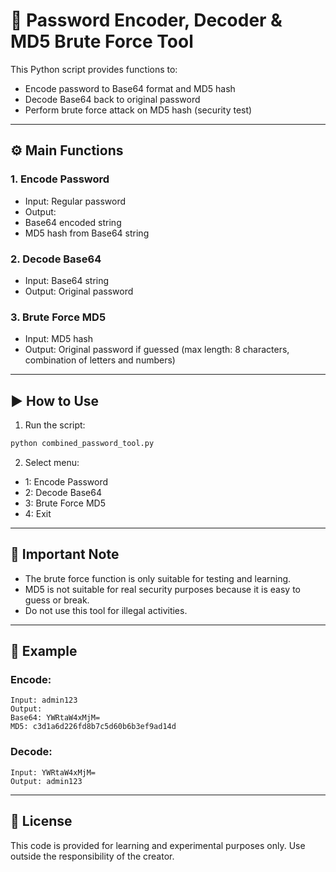 # 🔐 Password Encoder, Decoder & MD5 Brute Force Tool

This Python script provides functions to:
- Encode password to Base64 format and MD5 hash
- Decode Base64 back to original password
- Perform brute force attack on MD5 hash (security test)

---

## ⚙️ Main Functions

### 1. Encode Password
- Input: Regular password
- Output:
- Base64 encoded string
- MD5 hash from Base64 string

### 2. Decode Base64
- Input: Base64 string
- Output: Original password

### 3. Brute Force MD5
- Input: MD5 hash
- Output: Original password if guessed (max length: 8 characters, combination of letters and numbers)

---

## ▶️ How to Use

1. Run the script:
```bash
python combined_password_tool.py
```

2. Select menu:
- 1: Encode Password
- 2: Decode Base64
- 3: Brute Force MD5
- 4: Exit

---

## 📌 Important Note

- The brute force function is only suitable for testing and learning.
- MD5 is not suitable for real security purposes because it is easy to guess or break.
- Do not use this tool for illegal activities.

---

## 🧪 Example

### Encode:
```
Input: admin123
Output:
Base64: YWRtaW4xMjM=
MD5: c3d1a6d226fd8b7c5d60b6b3ef9ad14d
```

### Decode:
```
Input: YWRtaW4xMjM=
Output: admin123
```

---

## 📄 License

This code is provided for learning and experimental purposes only. Use outside the responsibility of the creator.
